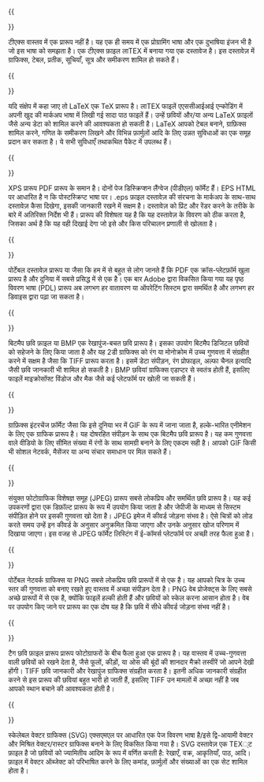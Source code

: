 ﻿---
translation: true
deploy: false
---


{{<section TEX>}}

टीएक्स वास्तव में एक प्रारूप नहीं है। यह एक ही समय में एक प्रोग्रामिंग भाषा और एक दुभाषिया इंजन भी है जो इस भाषा को समझता है। एक टीएक्स फ़ाइल लाTEX में बनाया गया एक दस्तावेज है। इस दस्तावेज़ में ग्राफिक्स, टेबल, प्रतीक, सूचियाँ, सूत्र और समीकरण शामिल हो सकते हैं।

{{<section LATEX>}}

यदि संक्षेप में कहा जाए तो LaTeX एक TeX प्रारूप है। लाTEX फाइलें एएससीआईआई एन्कोडिंग में अपनी खुद की मार्कअप भाषा में लिखी गई सादा पाठ फाइलें हैं। उन्हें छवियों और/या अन्य LaTeX फ़ाइलों जैसे अन्य डेटा को शामिल करने की आवश्यकता हो सकती है। LaTeX आपको टेबल बनाने, ग्राफ़िक्स शामिल करने, गणित के समीकरण लिखने और विभिन्न फ़ार्मुलों आदि के लिए उन्नत सुविधाओं का एक समूह प्रदान कर सकता है। ये सभी सुविधाएँ तथाकथित पैकेट में उपलब्ध हैं।

{{<section XPS>}}

XPS प्रारूप PDF प्रारूप के समान है। दोनों पेज डिस्क्रिप्शन लैंग्वेज (पीडीएल) फॉर्मेट हैं। EPS HTML पर आधारित है न कि पोस्टस्क्रिप्ट भाषा पर। .eps फ़ाइल दस्तावेज़ की संरचना के मार्कअप के साथ-साथ दस्तावेज़ कैसा दिखेगा, इसकी जानकारी रखने में सक्षम है। दस्तावेज़ को प्रिंट और रेंडर करने के तरीके के बारे में अतिरिक्त निर्देश भी हैं। प्रारूप की विशेषता यह है कि यह दस्तावेज़ के विवरण को ठीक करता है, जिसका अर्थ है कि यह वही दिखाई देगा जो इसे और किस परिचालन प्रणाली से खोलता है।

{{<section PDF>}}

पोर्टेबल दस्तावेज़ प्रारूप या जैसा कि हम में से बहुत से लोग जानते हैं कि PDF एक क्रॉस-प्लेटफ़ॉर्म खुला प्रारूप है और दुनिया में सबसे प्रसिद्ध में से एक है। एक बार Adobe द्वारा विकसित किया गया यह पृष्ठ विवरण भाषा (PDL) प्रारूप अब लगभग हर वातावरण या ऑपरेटिंग सिस्टम द्वारा समर्थित है और लगभग हर डिवाइस द्वारा पढ़ा जा सकता है।

{{<section BMP>}}

बिटमैप छवि फ़ाइल या BMP एक रेखापुंज-बचत छवि प्रारूप है। इसका उपयोग बिटमैप डिजिटल छवियों को सहेजने के लिए किया जाता है और यह 2डी ग्राफिक्स को रंग या मोनोक्रोम में उच्च गुणवत्ता में संग्रहीत करने में सक्षम है जैसा कि TIFF प्रारूप करता है। इसमें डेटा संपीड़न, रंग प्रोफाइल, अल्फा चैनल इत्यादि जैसी छवि जानकारी भी शामिल हो सकती है। BMP छवियां ग्राफिक्स एडाप्टर से स्वतंत्र होती हैं, इसलिए फाइलें माइक्रोसॉफ्ट विंडोज और मैक जैसे कई प्लेटफॉर्म पर खोली जा सकती हैं।


{{<section GIF>}}

ग्राफ़िक्स इंटरचेंज फ़ॉर्मेट जैसा कि इसे दुनिया भर में GIF के रूप में जाना जाता है, हल्के-भारित एनीमेशन के लिए एक ग्राफिक प्रारूप है। यह दोषरहित संपीड़न के साथ एक बिटमैप छवि प्रारूप है। यह कम गुणवत्ता वाले वीडियो के लिए सीमित संख्या में रंगों के साथ सामग्री बनाने के लिए एकदम सही है। आपको GIF किसी भी सोशल नेटवर्क, मैसेंजर या अन्य संचार समाधान पर मिल सकते हैं।

{{<section JPEG>}}

संयुक्त फोटोग्राफिक विशेषज्ञ समूह (JPEG) प्रारूप सबसे लोकप्रिय और समर्थित छवि प्रारूप है। यह कई उपकरणों द्वारा एक डिफ़ॉल्ट प्रारूप के रूप में उपयोग किया जाता है और जेपीजी के माध्यम से सिस्टम संपीड़ित होने पर इसकी गुणवत्ता खो देता है। JPEG इमेज में कीवर्ड जोड़ना संभव है। ऐसे चित्रों को लोड करते समय उन्हें इन कीवर्ड के अनुसार अनुक्रमित किया जाएगा और उनके अनुसार खोज परिणाम में दिखाया जाएगा। इस वजह से JPEG फॉर्मेट लिस्टिंग में ई-कॉमर्स प्लेटफॉर्म पर अच्छी तरह फैला हुआ है।

{{<section PNG>}}

पोर्टेबल नेटवर्क ग्राफिक्स या PNG सबसे लोकप्रिय छवि प्रारूपों में से एक है। यह आपको चित्र के उच्च स्तर की गुणवत्ता को बनाए रखते हुए वास्तव में अच्छा संपीड़न देता है। PNG वेब प्रोजेक्ट्स के लिए सबसे अच्छे प्रारूपों में से एक है, क्योंकि फाइलें हल्की होती हैं और छवियों को स्केल करना आसान होता है। वेब पर उपयोग किए जाने पर प्रारूप का एक दोष यह है कि छवि में सीधे कीवर्ड जोड़ना संभव नहीं है।

{{<section TIFF>}}

टैग छवि फ़ाइल प्रारूप प्रारूप फोटोग्राफरों के बीच फैला हुआ एक प्रारूप है। यह वास्तव में उच्च-गुणवत्ता वाली छवियों को रखने देता है, जैसे फूलों, कीड़ों, या ओस की बूंदों की शानदार मैक्रो तस्वीरें जो आपने देखी होंगी। TIFF छवि जानकारी और रेखापुंज ग्राफिक्स संग्रहीत करता है। इतनी अधिक जानकारी संग्रहीत करने से इस प्रारूप की छवियां बहुत भारी हो जाती हैं, इसलिए TIFF उन मामलों में अच्छा नहीं है जब आपको स्थान बचाने की आवश्यकता होती है।

{{<section SVG>}}

स्केलेबल वेक्टर ग्राफिक्स (SVG) एक्सएमएल पर आधारित एक पेज विवरण भाषा है/इसे द्वि-आयामी वेक्टर और मिश्रित वेक्टर/रास्टर ग्राफिक्स बनाने के लिए विकसित किया गया है। SVG दस्तावेज़ एक TEX्ट फ़ाइल है जो छवियों को ज्यामितीय आदिम के रूप में वर्णित करती है: रेखाएँ, वक्र, आकृतियाँ, पाठ, आदि। फ़ाइल में वेक्टर ऑब्जेक्ट को परिभाषित करने के लिए कमांड, फ़ार्मुलों और संख्याओं का एक सेट शामिल होता है।
